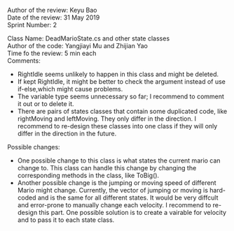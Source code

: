 Author of the review: Keyu Bao  
Date of the review: 31 May 2019  
Sprint Number: 2  

Class Name: DeadMarioState.cs and other state classes  
Author of the code: Yangjiayi Mu and Zhijian Yao  
Time fo the review: 5 min each  
Comments:  
* RightIdle seems unlikely to happen in this class and might be deleted.
* If kept RightIdle, it might be better to check the argument instead of use if-else,which might cause problems.
* The variable type seems unnecessary so far; I recommend to comment it out or to delete it.
* There are pairs of states classes that contain some duplicated code, like rightMoving and leftMoving. They only differ in the direction. I recommend to re-design these classes into one class if they will only differ in the direction in the future.
 
Possible changes:  
* One possible change to this class is what states the current mario can change to. This class can handle this change by changing the corresponding methods in the class, like ToBig().
* Another possible change is the jumping or moving speed of different Mario might change. Currently, the vector of jumping or moving is hard-coded and is the same for all different states.
It would be very diffcult and error-prone to manually change each velocity. I recommend to re-design this part. One possible solution is to create a vairable for velocity and to pass it to each state class.